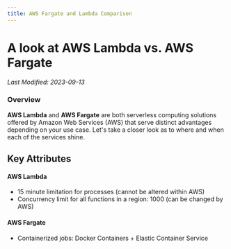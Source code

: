```yaml
---
title: AWS Fargate and Lambda Comparison
---
```


# A look at AWS Lambda vs. AWS Fargate
_Last Modified: 2023-09-13_

### Overview
**AWS Lambda** and **AWS Fargate** are both serverless computing solutions offered by Amazon Web Services (AWS) that serve distinct advantages depending on your use case. Let's take a closer look as to where and when each of the services shine.

## Key Attributes

#### AWS Lambda
* 15 minute limitation for processes (cannot be altered within AWS)
* Concurrency limit for all functions in a region: 1000 (can be changed by AWS)

#### AWS Fargate
* Containerized jobs: Docker Containers + Elastic Container Service